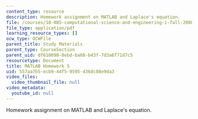 ```yaml
---
content_type: resource
description: Homework assignment on MATLAB and Laplace's equation.
file: /courses/18-085-computational-science-and-engineering-i-fall-2008/557aa7b5ecb944f59595436dc88e9da3_matlab5.pdf
file_type: application/pdf
learning_resource_types: []
ocw_type: OCWFile
parent_title: Study Materials
parent_type: CourseSection
parent_uid: df610098-8ebd-ba68-b43f-7d3a6f71d7c5
resourcetype: Document
title: MATLAB Homework 5
uid: 557aa7b5-ecb9-44f5-9595-436dc88e9da3
video_files:
  video_thumbnail_file: null
video_metadata:
  youtube_id: null
---
```

Homework assignment on MATLAB and Laplace's equation.

